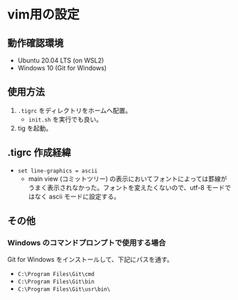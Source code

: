 vim用の設定
===


## 動作確認環境
- Ubuntu 20.04 LTS (on WSL2)
- Windows 10 (Git for Windows)

## 使用方法
1. `.tigrc` をディレクトリをホームへ配置。
    - `init.sh` を実行でも良い。
2. tig を起動。

## .tigrc 作成経緯
- `set line-graphics = ascii`
    - main view (コミットツリー) の表示においてフォントによっては罫線がうまく表示されなかった。フォントを変えたくないので、utf-8 モードではなく ascii モードに設定する。

## その他
### Windows のコマンドプロンプトで使用する場合
Git for Windows をインストールして、下記にパスを通す。
- `C:\Program Files\Git\cmd`
- `C:\Program Files\Git\bin`
- `C:\Program Files\Git\usr\bin\`
